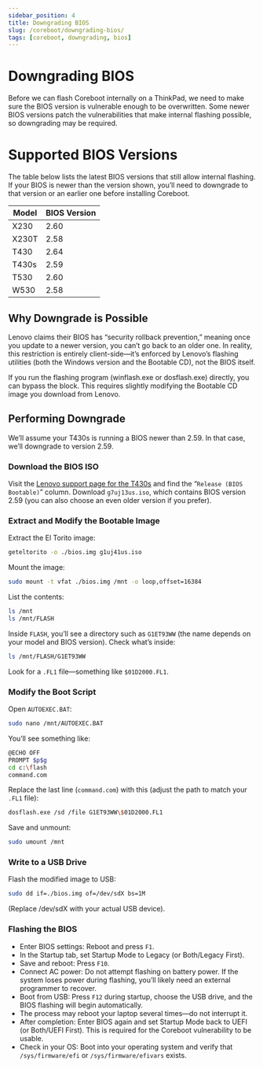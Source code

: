 ```yaml
---
sidebar_position: 4
title: Downgrading BIOS
slug: /coreboot/downgrading-bios/
tags: [coreboot, downgrading, bios]
---
```


# Downgrading BIOS

Before we can flash Coreboot internally on a ThinkPad, we need to make sure the BIOS version is vulnerable enough to be overwritten.
Some newer BIOS versions patch the vulnerabilities that make internal flashing possible, so downgrading may be required.


# Supported BIOS Versions

The table below lists the latest BIOS versions that still allow internal flashing.
If your BIOS is newer than the version shown, you’ll need to downgrade to that version or an earlier one before installing Coreboot.

<div class="fixed-width-table">

|Model|BIOS Version|
|-|-|
|X230|2.60|
|X230T|2.58|
|T430|2.64|
|T430s|2.59|
|T530|2.60|
|W530|2.58|

</div>


## Why Downgrade is Possible

Lenovo claims their BIOS has “security rollback prevention,” meaning once you update to a newer version, you can’t go back to an older one.
In reality, this restriction is entirely client-side—it’s enforced by Lenovo’s flashing utilities (both the Windows version and the Bootable CD), not the BIOS itself.

If you run the flashing program (winflash.exe or dosflash.exe) directly, you can bypass the block. This requires slightly modifying the Bootable CD image you download from Lenovo.

## Performing Downgrade

We’ll assume your T430s is running a BIOS newer than 2.59. In that case, we’ll downgrade to version 2.59.

### Download the BIOS ISO

Visit the [Lenovo support page for the T430s](https://support.lenovo.com/us/en/downloads/ds029724-bios-update-utility-bootable-cd-for-windows-10-81-8-7-64-bit-81-8-7-32-bit-xp-thinkpad-t430s-t430si) and find the “`Release (BIOS Bootable)`” column.
Download `g7uj13us.iso`, which contains BIOS version 2.59 (you can also choose an even older version if you prefer).


### Extract and Modify the Bootable Image

Extract the El Torito image:

```bash
geteltorito -o ./bios.img g1uj41us.iso
```

Mount the image:

```bash
sudo mount -t vfat ./bios.img /mnt -o loop,offset=16384
```

List the contents:

```bash
ls /mnt
ls /mnt/FLASH
```

Inside `FLASH`, you’ll see a directory such as `G1ET93WW` (the name depends on your model and BIOS version).
Check what’s inside:

```bash
ls /mnt/FLASH/G1ET93WW
```

Look for a `.FL1` file—something like `$01D2000.FL1`.


### Modify the Boot Script

Open `AUTOEXEC.BAT`:

```bash
sudo nano /mnt/AUTOEXEC.BAT
```

You’ll see something like:

```bash
@ECHO OFF
PROMPT $p$g
cd c:\flash
command.com
```

Replace the last line (`command.com`) with this (adjust the path to match your `.FL1` file):

```bash
dosflash.exe /sd /file G1ET93WW\$01D2000.FL1
```

Save and unmount:

```bash
sudo umount /mnt
```

### Write to a USB Drive

Flash the modified image to USB:

```bash
sudo dd if=./bios.img of=/dev/sdX bs=1M
```

(Replace /dev/sdX with your actual USB device).


### Flashing the BIOS

- Enter BIOS settings: Reboot and press `F1`.
- In the Startup tab, set Startup Mode to Legacy (or Both/Legacy First).
- Save and reboot: Press `F10`.
- Connect AC power: Do not attempt flashing on battery power. If the system loses power during flashing, you’ll likely need an external programmer to recover.
- Boot from USB: Press `F12` during startup, choose the USB drive, and the BIOS flashing will begin automatically.
- The process may reboot your laptop several times—do not interrupt it.
- After completion: Enter BIOS again and set Startup Mode back to UEFI (or Both/UEFI First). This is required for the Coreboot vulnerability to be usable.
- Check in your OS: Boot into your operating system and verify that `/sys/firmware/efi` or `/sys/firmware/efivars` exists.